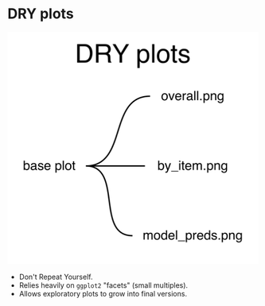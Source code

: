 # DRY plots

![DRY plots](/design-patterns/dry-plots/dry-plots.png)

- Don't Repeat Yourself.
- Relies heavily on ``ggplot2`` "facets" (small multiples).
- Allows exploratory plots to grow into final versions.
